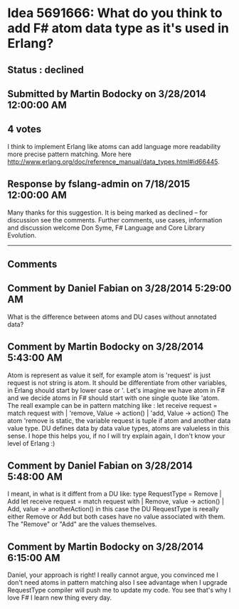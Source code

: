 # Idea 5691666: What do you think to add F# atom data type as it's used in Erlang? #

## Status : declined

## Submitted by Martin Bodocky on 3/28/2014 12:00:00 AM

## 4 votes

I think to implement Erlang like atoms can add language more readability more precise pattern matching. More here http://www.erlang.org/doc/reference_manual/data_types.html#id66445.



## Response by fslang-admin on 7/18/2015 12:00:00 AM

Many thanks for this suggestion. It is being marked as declined – for discussion see the comments.
Further comments, use cases, information and discussion welcome
Don Syme, F# Language and Core Library Evolution.

------------------------
## Comments


## Comment by Daniel Fabian on 3/28/2014 5:29:00 AM
What is the difference between atoms and DU cases without annotated data?


## Comment by Martin Bodocky on 3/28/2014 5:43:00 AM
Atom is represent as value it self, for example atom is 'request' is just request is not string is atom. It should be differentiate from other variables, in Erlang should start by lower case or '.
Let's imagine we have atom in F# and we decide atoms in F# should start with one single quote like 'atom.
The reall example can be in pattern matching like :
let receive request =
match request with
| 'remove, Value -> action()
| 'add, Value -> action()
The atom 'remove is static, the variable request is tuple if atom and another data value type.
DU defines data by data value types, atoms are valueless in this sense.
I hope this helps you, if no I will try explain again, I don't know your level of Erlang :)


## Comment by Daniel Fabian on 3/28/2014 5:48:00 AM
I meant, in what is it diffent from a DU like:
type RequestType = Remove | Add
let receive request =
match request with
| Remove, value -> action()
| Add, value -> anotherAction()
in this case the DU RequestType is reeally either Remove or Add but both cases have no value associated with them. The "Remove" or "Add" are the values themselves.


## Comment by Martin Bodocky on 3/28/2014 6:15:00 AM
Daniel, your approach is right! I really cannot argue, you convinced me I don't need atoms in pattern matching also I see advantage when I upgrade RequestType compiler will push me to update my code. You see that's why I love F# I learn new thing every day.

